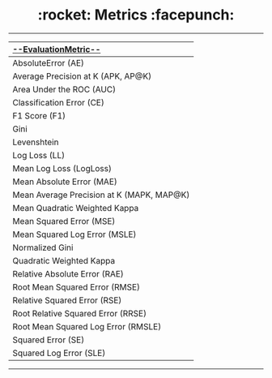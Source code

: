 <h1 align = "center">:rocket: Metrics :facepunch:</h1>

---

|[--EvaluationMetric--][0]|
|:--|
|AbsoluteError (AE)
|Average Precision at K (APK, AP@K)	 
|Area Under the ROC (AUC)
|Classification Error (CE) 
|F1 Score (F1)
|Gini
|Levenshtein
|Log Loss (LL)
|Mean Log Loss (LogLoss)
|Mean Absolute Error (MAE)
|Mean Average Precision at K (MAPK, MAP@K)
|Mean Quadratic Weighted Kappa
|Mean Squared Error (MSE)
|Mean Squared Log Error (MSLE)
|Normalized Gini
|Quadratic Weighted Kappa
|Relative Absolute Error (RAE)
|Root Mean Squared Error (RMSE)
|Relative Squared Error (RSE)
|Root Relative Squared Error (RRSE)
|Root Mean Squared Log Error (RMSLE)
|Squared Error (SE)
|Squared Log Error (SLE)

---

 [0]: https://github.com/benhamner/Metrics/tree/master/Python
